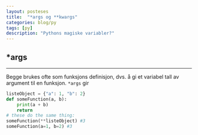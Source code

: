 ```yaml
---
layout: posteses
title:  "*args og **kwargs"
categories: blog/py
tags: [py]
description: "Pythons magiske variabler?"
---
```


*args
------
---

Begge brukes ofte som funksjons definisjon, dvs. å gi et variabel tall av argument til en funksjon.
`*args` gir

```python
listeObject = {"a": 1, "b": 2}
def someFunction(a, b):
    print(a + b)
    return
# these do the same thing:
someFunction(**listeObject) #3
someFunction(a=1, b=2) #3
```
